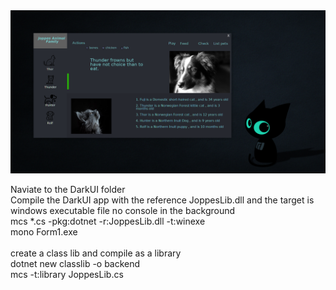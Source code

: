 <img src="./joppes_hundarUI.png">

Naviate to the DarkUI folder <br />
Compile the DarkUI app with the reference JoppesLib.dll and the target is windows executable file no console in the background<br />
mcs *.cs -pkg:dotnet -r:JoppesLib.dll -t:winexe<br />
mono Form1.exe <br />
<br />
create a class lib and compile as a library<br />
dotnet new classlib -o backend <br />
mcs -t:library JoppesLib.cs
